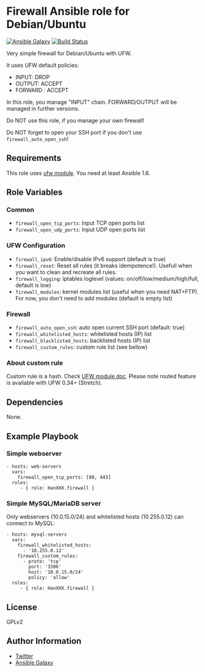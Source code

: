 Firewall Ansible role for Debian/Ubuntu
=======================================

[![Ansible Galaxy](http://img.shields.io/badge/ansible--galaxy-HanXHX.firewall-blue.svg)](https://galaxy.ansible.com/HanXHX/firewall/) [![Build Status](https://travis-ci.org/HanXHX/ansible-firewall.svg?branch=master)](https://travis-ci.org/HanXHX/ansible-firewall)

Very simple firewall for Debian/Ubuntu with UFW.

It uses UFW default policies:

- INPUT: DROP
- OUTPUT: ACCEPT
- FORWARD : ACCEPT

In this role, you manage "INPUT" chain. FORWARD/OUTPUT will be managed in further versions.

Do NOT use this role, if you manage your own firewall!

Do NOT forget to open your SSH port if you don't use `firewall_auto_open_ssh`!

Requirements
------------

This role uses [ufw module](http://docs.ansible.com/ansible/ufw_module.html). You need at least Ansible 1.6.

Role Variables
--------------

### Common

- `firewall_open_tcp_ports`: Input TCP open ports list
- `firewall_open_udp_ports`: Input UDP open ports list

### UFW Configuration

- `firewall_ipv6`: Enable/disable IPv6 support (default is true)
- `firewall_reset`: Reset all rules (it breaks idempotence!). Usefull when you want to clean and recreate all rules.
- `firewall_logging`: iptables loglevel (values: on/off/low/medium/high/full, default is low)
- `firewall_modules`: kernel modules list (useful when you need NAT+FTP). For now, you don't need to add modules (default is empty list)

### Firewall

- `firewall_auto_open_ssh`: auto open current SSH port (default: true)
- `firewall_whitelisted_hosts`: whitelisted hosts (IP) list
- `firewall_blacklisted_hosts`: backlisted hosts (IP) list
- `firewall_custom_rules`: custom rule list (see bellow)

### About custom rule

Custom rule is a hash. Check [UFW module doc](ihttp://docs.ansible.com/ansible/ufw_module.html). Please note routed feature is available with UFW 0.34+ (Stretch).

Dependencies
------------

None.

Example Playbook
----------------

### Simple webserver

    - hosts: web-servers
      vars:
        firewall_open_tcp_ports: [80, 443]
      roles:
         - { role: HanXHX.firewall }

### Simple MySQL/MariaDB server

Only webservers (10.0.15.0/24) and whitelisted hosts (10.255.0.12) can connect to MySQL:

    - hosts: mysql-servers
      vars:
        firewall_whitelisted_hosts:
          - '10.255.0.12'
        firewall_custom_rules:
          - proto: 'tcp'
            port: '3306'
            host: '10.0.15.0/24'
            policy: 'allow'
      roles:
         - { role: HanXHX.firewall }


License
-------

GPLv2

Author Information
------------------

- [Twitter](https://twitter.com/hanxhx_)
- [Ansible Galaxy](https://galaxy.ansible.com/HanXHX/)
